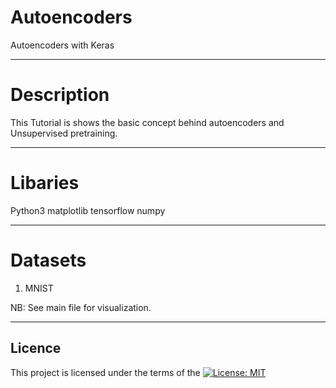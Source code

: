 # Autoencoders
Autoencoders with Keras
***
# Description
This Tutorial is shows the basic concept behind autoencoders and Unsupervised pretraining.
***
# Libaries 
Python3
matplotlib
tensorflow
numpy

***
# Datasets 
1. MNIST 

NB: See main file for visualization.
***
## Licence
This project is licensed under the terms of the [![License: MIT](https://img.shields.io/badge/License-MIT-yellow.svg)](https://opensource.org/licenses/MIT)
